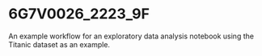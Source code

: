 # 6G7V0026_2223_9F

An example workflow for an exploratory data analysis notebook using the Titanic dataset as an example. 
